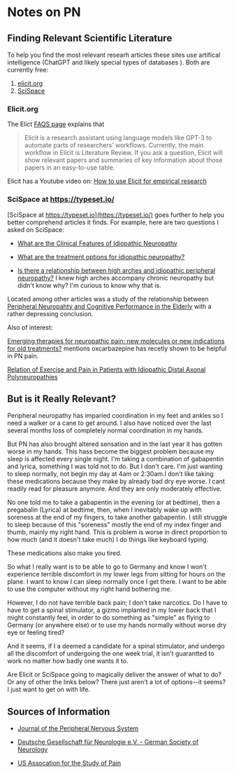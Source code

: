 # Notes on PN

## Finding Relevant Scientific Literature 

To help you find the most relevant researh articles these sites use artifical intelligence (ChatGPT and likely special types of databases
). Both are currently free:

1. [elicit.org](https://elicit.org) 
2. [SciSpace](https://typeset.io/)

### Elicit.org

The Elict [FAQS page](https://elicit.org/faq#what-is-elicit) explains that

> Elicit is a research assistant using language models like GPT-3 to automate parts of researchers’ workflows. Currently, the main workflow
in Elicit is Literature Review. If you ask a question, Elicit will show relevant papers and summaries of key information about those papers
in an easy-to-use table.

Elicit has a Youtube video on: [How to use Elicit for empirical research](https://youtu.be/IYvnivEl8Hw)

### SciSpace at <https://typeset.io/> 

[SciSpace at https://typeset.io](https://typeset.io/) goes further to help you better comprehend articles it finds. For example,
here are two questions I asked on SciSpace:

- [What are the Clinical Features of Idiopathic Neuropathy](https://typeset.io/search?q=What%20are%20the%20clinical%20features%20of%20idiopathic%20peripheral%20neuropathy?)

- [What are the treatment options for idiopathic neuropathy?](https://typeset.io/search?q=What%20are%20the%20treatment%20options%20for%20idiopathic%20peripheral%20neuropathy?)

- [Is there a relationship between high arches and idiopathic peripheral neuropathy?](https://typeset.io/search?q=Is%20there%20a%20relationship%20between%20high%20arches%20and%20idiopathic%20peripheral%20neuropathy?)
  I knew high arches accompany chronic neuropathy but didn't know why? I'm curious to know why that is. 

Located among other articles was a study of the relationship between [Peripheral Neuropahty and Cognitive Performance in the Elderly](https://typeset.io/papers/relationship-between-peripheral-neuropathy-and-cognitive-22jmkhi5gp)
with a rather depressing conclusion.

Also of interest:

[Emerging therapies for neuropathic pain: new molecules or new indications for old treatments?](https://typeset.io/papers/emerging-therapies-for-neuropathic-pain-new-molecules-or-new-35onfglesz)
mentions oxcarbazepine has recetly shown to be helpful in PN pain.

[Relation of Exercise and Pain in Patients with Idiopathic Distal Axonal Polyneuropathies](https://typeset.io/papers/relation-of-exercise-and-pain-in-patients-with-idiopathic-1wvbknmogh)

## But is it Really Relevant?

Peripheral neuropathy has imparied coordination in my feet and ankles so I need a walker or a cane to get around. I also have noticed over the last
several months loss of completely normal coordination in my hands.

But PN has also brought altered sensation and in the last year it has gotten worse in my hands. This hass become the biggest problem because my
sleep is affected every single night. I'm taking a combination of gabapentin and lyrica, something I was told not to do. But I don't care.
I'm just wanting to sleep normally, not begin my day at 4am or 2:30am.I don't like taking these medications because they make by already bad dry
eye worse. I cant readily read for pleasure anymore. And they are only moderately effective.

No one told me to take a gabapentin in the evening (or at bedtime), then a pregabalin (Lyrica) at bedtime, then, when I inevitably wake up with 
soreness at the end of my fingers, to take another gabapentin. I still struggle to sleep because of this "soreness" mostly the end of my index finger and
thumb, mainly my right hand. This is problem is worse in direct proportion to how much (and it doesn't take much) I do things like keyboard
typing. 

These medications also make you tired.
 
So what I really want is to be able to go to Germany and know I won't experience terrible discomfort in my lower legs from sitting for hours on the plane.
I want to know I can sleep normally once I get there. I want to be able to use the computer without my right hand bothering me.

However, I do not have terrible back pain; I don't take narcotics. Do I have to have to get a spinal stimulator, a gizmo implanted in my lower back that I
might constantly feel, in order to do something as "simple" as flying to Germany (or anywhere else) or to use my hands normally without worse dry eye or
feeling tired? 

And it seems, if I a deemed a candidate for a spinal stimulator, and undergo all the discomfort of undergoing the one week trial, it isn't guarantted to work
no matter how badly one wants it to.

Are Elicit or SciSpace going to magically deliver the answer of what to do? Or any of other the links below? There just aren't a lot of options--it seems?
I just want to get on with life. 

## Sources of Information

- [Journal of the Peripheral Nervous System](https://typeset.io/journals/journal-of-the-peripheral-nervous-system-2dnirmy5)

- [Deutsche Gesellschaft für Neurologie e.V. - German Society of Neurology](https://dgn.org/)

- [US Assocation for the Study of Pain](https://www.usasp.org/)
